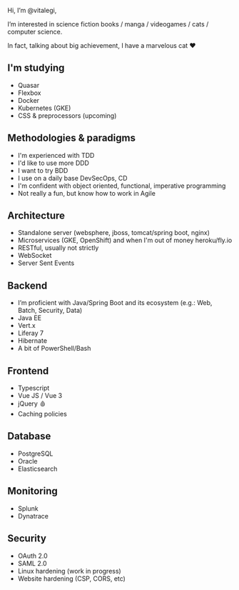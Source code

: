 Hi, I’m @vitalegi,

I’m interested in science fiction books / manga / videogames / cats / computer science.

In fact, talking about big achievement, I have a marvelous cat :heart:

## I'm studying

- Quasar
- Flexbox
- Docker
- Kubernetes (GKE)
- CSS & preprocessors (upcoming)

## Methodologies & paradigms

- I'm experienced with TDD
- I'd like to use more DDD
- I want to try BDD
- I use on a daily base DevSecOps, CD
- I'm confident with object oriented, functional, imperative programming
- Not really a fun, but know how to work in Agile

## Architecture

- Standalone server (websphere, jboss, tomcat/spring boot, nginx)
- Microservices (GKE, OpenShift) and when I'm out of money heroku/fly.io
- RESTful, usually not strictly
- WebSocket
- Server Sent Events

## Backend

- I’m proficient with Java/Spring Boot and its ecosystem (e.g.: Web, Batch, Security, Data)
- Java EE
- Vert.x
- Liferay 7
- Hibernate
- A bit of PowerShell/Bash

## Frontend

- Typescript
- Vue JS / Vue 3
- jQuery :drop_of_blood:
- Caching policies

## Database

- PostgreSQL
- Oracle
- Elasticsearch

## Monitoring

- Splunk
- Dynatrace

## Security

- OAuth 2.0
- SAML 2.0
- Linux hardening (work in progress)
- Website hardening (CSP, CORS, etc)

<!---
vitalegi/vitalegi is a ✨ special ✨ repository because its `README.md` (this file) appears on your GitHub profile.
You can click the Preview link to take a look at your changes.
--->
